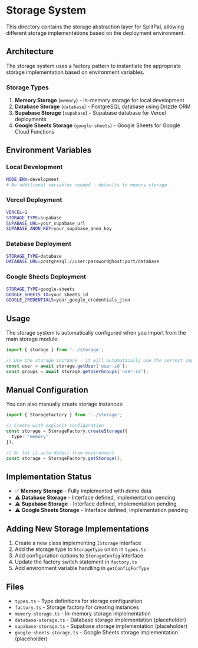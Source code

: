 # Storage System

This directory contains the storage abstraction layer for SplitPal, allowing different storage implementations based on the deployment environment.

## Architecture

The storage system uses a factory pattern to instantiate the appropriate storage implementation based on environment variables.

### Storage Types

1. **Memory Storage** (`memory`) - In-memory storage for local development
2. **Database Storage** (`database`) - PostgreSQL database using Drizzle ORM
3. **Supabase Storage** (`supabase`) - Supabase database for Vercel deployments
4. **Google Sheets Storage** (`google-sheets`) - Google Sheets for Google Cloud Functions

## Environment Variables

### Local Development
```bash
NODE_ENV=development
# No additional variables needed - defaults to memory storage
```

### Vercel Deployment
```bash
VERCEL=1
STORAGE_TYPE=supabase
SUPABASE_URL=your_supabase_url
SUPABASE_ANON_KEY=your_supabase_anon_key
```

### Database Deployment
```bash
STORAGE_TYPE=database
DATABASE_URL=postgresql://user:password@host:port/database
```

### Google Sheets Deployment
```bash
STORAGE_TYPE=google-sheets
GOOGLE_SHEETS_ID=your_sheets_id
GOOGLE_CREDENTIALS=your_google_credentials_json
```

## Usage

The storage system is automatically configured when you import from the main storage module:

```typescript
import { storage } from '../storage';

// Use the storage instance - it will automatically use the correct implementation
const user = await storage.getUser('user-id');
const groups = await storage.getUserGroups('user-id');
```

## Manual Configuration

You can also manually create storage instances:

```typescript
import { StorageFactory } from '../storage';

// Create with explicit configuration
const storage = StorageFactory.createStorage({
  type: 'memory'
});

// Or let it auto-detect from environment
const storage = StorageFactory.getStorage();
```

## Implementation Status

- ✅ **Memory Storage** - Fully implemented with demo data
- ⚠️ **Database Storage** - Interface defined, implementation pending
- ⚠️ **Supabase Storage** - Interface defined, implementation pending  
- ⚠️ **Google Sheets Storage** - Interface defined, implementation pending

## Adding New Storage Implementations

1. Create a new class implementing `IStorage` interface
2. Add the storage type to `StorageType` union in `types.ts`
3. Add configuration options to `StorageConfig` interface
4. Update the factory switch statement in `factory.ts`
5. Add environment variable handling in `getConfigForType`

## Files

- `types.ts` - Type definitions for storage configuration
- `factory.ts` - Storage factory for creating instances
- `memory-storage.ts` - In-memory storage implementation
- `database-storage.ts` - Database storage implementation (placeholder)
- `supabase-storage.ts` - Supabase storage implementation (placeholder)
- `google-sheets-storage.ts` - Google Sheets storage implementation (placeholder)
